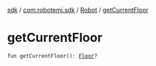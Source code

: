 [sdk](../../index.md) / [com.robotemi.sdk](../index.md) / [Robot](index.md) / [getCurrentFloor](./get-current-floor.md)

# getCurrentFloor

`fun getCurrentFloor(): `[`Floor`](../../com.robotemi.sdk.map/-floor/index.md)`?`